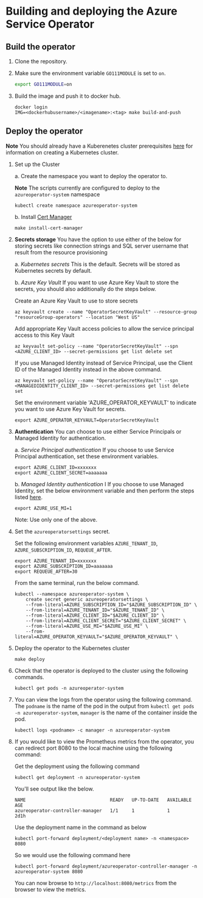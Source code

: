 # Building and deploying the Azure Service Operator

## Build the operator

1. Clone the repository.

2. Make sure the environment variable `GO111MODULE` is set to `on`.

    ```bash
    export GO111MODULE=on
    ```

3. Build the image and push it to docker hub.

    ```shell
    docker login
    IMG=<dockerhubusername>/<imagename>:<tag> make build-and-push
    ```

## Deploy the operator

**Note** You should already have a Kuberenetes cluster prerequisites [here](prereqs.md) for information on creating a Kubernetes cluster.

1. Set up the Cluster

    a. Create the namespace you want to deploy the operator to.

    **Note** The scripts currently are configured to deploy to the ```azureoperator-system``` namespace

    ```shell
    kubectl create namespace azureoperator-system
    ```

    b. Install [Cert Manager](https://docs.cert-manager.io/en/latest/getting-started/install/kubernetes.html)

    ```shell
    make install-cert-manager
    ```

2. **Secrets storage** You have the option to use either of the below for storing secrets like connection strings and SQL server username that result from the resource provisioning

    a. *Kubernetes secrets*
        This is the default. Secrets will be stored as Kubernetes secrets by default.

    b. *Azure Key Vault*
        If you want to use Azure Key Vault to store the secrets, you should also additionally do the steps below.

    Create an Azure Key Vault to use to store secrets

    ```shell
    az keyvault create --name "OperatorSecretKeyVault" --resource-group "resourceGroup-operators" --location "West US"
    ```

    Add appropriate Key Vault access policies to allow the service principal access to this Key Vault

    ```shell
    az keyvault set-policy --name "OperatorSecretKeyVault" --spn <AZURE_CLIENT_ID> --secret-permissions get list delete set
    ```

    If you use Managed Identity instead of Service Principal, use the Client ID of the Managed Identity instead in the above command.

    ```shell
    az keyvault set-policy --name "OperatorSecretKeyVault" --spn <MANAGEDIDENTITY_CLIENT_ID> --secret-permissions get list delete set
    ```

    Set the environment variable 'AZURE_OPERATOR_KEYVAULT' to indicate you want to use Azure Key Vault for secrets.

    ```shell
    export AZURE_OPERATOR_KEYVAULT=OperatorSecretKeyVault
    ```

3. **Authentication** You can choose to use either Service Principals or Managed Identity for authentication.

    a. *Service Principal authentication*
        If you choose to use Service Principal authentication, set these environment variables.
 
    ```shell
    export AZURE_CLIENT_ID=xxxxxxx
    export AZURE_CLIENT_SECRET=aaaaaaa
    ```

    b. *Managed Identity authentication*
I       If you choose to use Managed Identity, set the below environment variable and then perform the steps listed [here](managedidentity.md).

    ```shell
    export AZURE_USE_MI=1
    ```

    Note: Use only one of the above.

4. Set the ```azureoperatorsettings``` secret.

    Set the following environment variables `AZURE_TENANT_ID`, `AZURE_SUBSCRIPTION_ID`, `REQUEUE_AFTER`.

    ```shell
    export AZURE_TENANT_ID=xxxxxxx
    export AZURE_SUBSCRIPTION_ID=aaaaaaa
    export REQUEUE_AFTER=30
    ```

    From the same terminal, run the below command.

    ```shell
    kubectl --namespace azureoperator-system \
        create secret generic azureoperatorsettings \
        --from-literal=AZURE_SUBSCRIPTION_ID="$AZURE_SUBSCRIPTION_ID" \
        --from-literal=AZURE_TENANT_ID="$AZURE_TENANT_ID" \
        --from-literal=AZURE_CLIENT_ID="$AZURE_CLIENT_ID" \
        --from-literal=AZURE_CLIENT_SECRET="$AZURE_CLIENT_SECRET" \
        --from-literal=AZURE_USE_MI="$AZURE_USE_MI" \
        --from-literal=AZURE_OPERATOR_KEYVAULT="$AZURE_OPERATOR_KEYVAULT" \
    ```

5. Deploy the operator to the Kubernetes cluster

    ```shell
    make deploy
    ```

6. Check that the operator is deployed to the cluster using the following commands.

    ```shell
    kubectl get pods -n azureoperator-system
    ```

7. You can view the logs from the operator using the following command. The `podname` is the name of the pod in the output from `kubectl get pods -n azureoperator-system`, `manager` is the name of the container inside the pod.

    ```shell
    kubectl logs <podname> -c manager -n azureoperator-system
    ```

8. If you would like to view the Prometheus metrics from the operator, you can redirect port 8080 to the local machine using the following command:

   Get the deployment using the following command

   ```shell
   kubectl get deployment -n azureoperator-system
   ```

   You'll see output like the below.

   ```shell
   NAME                               READY   UP-TO-DATE   AVAILABLE   AGE
   azureoperator-controller-manager   1/1     1            1           2d1h
   ```

   Use the deployment name in the command as below

    ```shell
    kubectl port-forward deployment/<deployment name> -n <namespace> 8080
    ```

    So we would use the following command here

    ```shell
    kubectl port-forward deployment/azureoperator-controller-manager -n azureoperator-system 8080
    ```

    You can now browse to `http://localhost:8080/metrics` from the browser to view the metrics.
